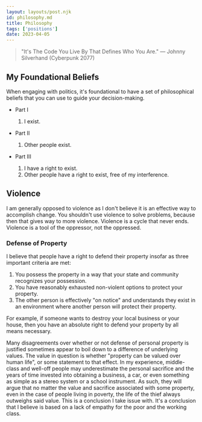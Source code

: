 ```yaml
---
layout: layouts/post.njk
id: philosophy.md
title: Philosophy
tags: ['positions']
date: 2023-04-05
---
```


> "It's The Code You Live By That Defines Who You Are." — Johnny Silverhand (Cyberpunk 2077)

## My Foundational Beliefs

When engaging with politics, it's foundational to have a set of philosophical beliefs that you can use to guide your decision-making.

- Part I
   1. I exist.

- Part II
    1. Other people exist.

- Part III
    1. I have a right to exist.
    2. Other people have a right to exist, free of my interference.

## Violence

I am generally opposed to violence as I don't believe it is an effective way to accomplish change. You shouldn't use violence to solve problems, because then that gives way to more violence. Violence is a cycle that never ends. Violence is a tool of the oppressor, not the oppressed.

### Defense of Property

I believe that people have a right to defend their property insofar as three important criteria are met:

1. You possess the property in a way that your state and community recognizes your possession.
2. You have reasonably exhausted non-violent options to protect your property.
3. The other person is effectively "on notice" and understands they exist in an environment where another person will protect their property.

For example, if someone wants to destroy your local business or your house, then you have an absolute right to defend your property by all means necessary.

Many disagreements over whether or not defense of personal property is justified sometimes appear to boil down to a difference of underlying values. The value in question is whether "property can be valued over human life", or some statement to that effect. In my experience, middle-class and well-off people may underestimate the personal sacrifice and the years of time invested into obtaining a business, a car, or even something as simple as a stereo system or a school instrument. As such, they will argue that no matter the value and sacrifice associated with some property, even in the case of people living in poverty, the life of the thief always outweighs said value. This is a conclusion I take issue with. It's a conclusion that I believe is based on a lack of empathy for the poor and the working class.
